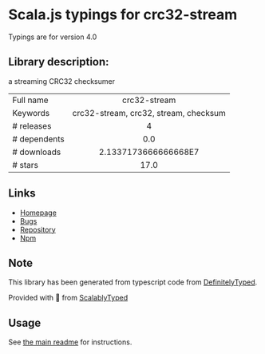 
# Scala.js typings for crc32-stream

Typings are for version 4.0

## Library description:
a streaming CRC32 checksumer

|                    |                 |
| ------------------ | :-------------: |
| Full name          | crc32-stream |
| Keywords           | crc32-stream, crc32, stream, checksum |
| # releases         | 4 |
| # dependents       | 0.0 |
| # downloads        | 2.1337173666666668E7 |
| # stars            | 17.0 |

## Links
- [Homepage](https://github.com/archiverjs/node-crc32-stream)
- [Bugs](https://github.com/archiverjs/node-crc32-stream/issues)
- [Repository](https://github.com/archiverjs/node-crc32-stream)
- [Npm](https://www.npmjs.com/package/crc32-stream)
    


## Note
This library has been generated from typescript code from [DefinitelyTyped](https://definitelytyped.org).

Provided with :purple_heart: from [ScalablyTyped](https://github.com/oyvindberg/ScalablyTyped)

## Usage
See [the main readme](../../readme.md) for instructions.


